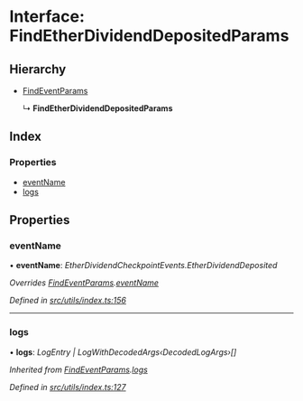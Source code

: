 # Interface: FindEtherDividendDepositedParams

## Hierarchy

* [FindEventParams](_utils_index_.findeventparams.md)

  ↳ **FindEtherDividendDepositedParams**

## Index

### Properties

* [eventName](_utils_index_.findetherdividenddepositedparams.md#eventname)
* [logs](_utils_index_.findetherdividenddepositedparams.md#logs)

## Properties

###  eventName

• **eventName**: *EtherDividendCheckpointEvents.EtherDividendDeposited*

*Overrides [FindEventParams](_utils_index_.findeventparams.md).[eventName](_utils_index_.findeventparams.md#eventname)*

*Defined in [src/utils/index.ts:156](https://github.com/PolymathNetwork/polymath-sdk/blob/e8bbc1e/src/utils/index.ts#L156)*

___

###  logs

• **logs**: *LogEntry | LogWithDecodedArgs‹DecodedLogArgs›[]*

*Inherited from [FindEventParams](_utils_index_.findeventparams.md).[logs](_utils_index_.findeventparams.md#logs)*

*Defined in [src/utils/index.ts:127](https://github.com/PolymathNetwork/polymath-sdk/blob/e8bbc1e/src/utils/index.ts#L127)*
